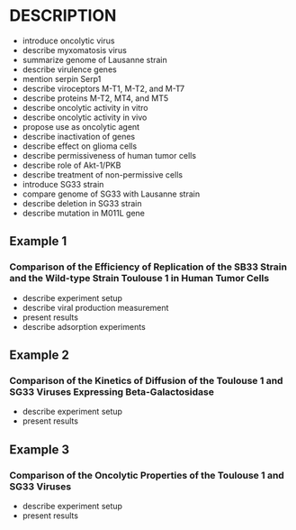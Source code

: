 # DESCRIPTION

- introduce oncolytic virus
- describe myxomatosis virus
- summarize genome of Lausanne strain
- describe virulence genes
- mention serpin Serp1
- describe viroceptors M-T1, M-T2, and M-T7
- describe proteins M-T2, MT4, and MT5
- describe oncolytic activity in vitro
- describe oncolytic activity in vivo
- propose use as oncolytic agent
- describe inactivation of genes
- describe effect on glioma cells
- describe permissiveness of human tumor cells
- describe role of Akt-1/PKB
- describe treatment of non-permissive cells
- introduce SG33 strain
- compare genome of SG33 with Lausanne strain
- describe deletion in SG33 strain
- describe mutation in M011L gene

## Example 1

### Comparison of the Efficiency of Replication of the SB33 Strain and the Wild-type Strain Toulouse 1 in Human Tumor Cells

- describe experiment setup
- describe viral production measurement
- present results
- describe adsorption experiments

## Example 2

### Comparison of the Kinetics of Diffusion of the Toulouse 1 and SG33 Viruses Expressing Beta-Galactosidase

- describe experiment setup
- present results

## Example 3

### Comparison of the Oncolytic Properties of the  Toulouse 1 and SG33 Viruses

- describe experiment setup
- present results

